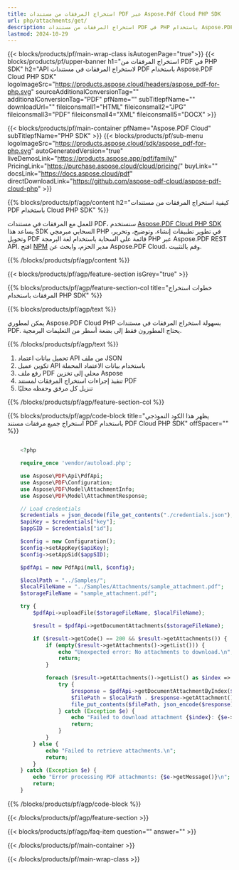 ```yaml
---
title: استخراج المرفقات من مستندات PDF عبر Aspose.Pdf Cloud PHP SDK
url: php/attachments/get/
description: استخراج المرفقات من مستندات PDF في PHP باستخدام Aspose.PDF Cloud. الوصول إلى الملفات المضمنة بسرعة.
lastmod: 2024-10-29
---
```


{{< blocks/products/pf/main-wrap-class isAutogenPage="true">}}
{{< blocks/products/pf/upper-banner h1="استخراج المرفقات من PDF في PHP SDK" h2="API لاستخراج المرفقات في مستندات PDF باستخدام Aspose.PDF Cloud PHP SDK" logoImageSrc="https://products.aspose.cloud/headers/aspose_pdf-for-php.svg" sourceAdditionalConversionTag="" additionalConversionTag="PDF" pfName="" subTitlepfName="" downloadUrl="" fileiconsmall1="HTML" fileiconsmall2="JPG" fileiconsmall3="PDF" fileiconsmall4="XML" fileiconsmall5="DOCX" >}}

{{< blocks/products/pf/main-container pfName="Aspose.PDF Cloud" subTitlepfName="PHP SDK" >}}
{{< blocks/products/pf/sub-menu logoImageSrc="https://products.aspose.cloud/sdk/aspose_pdf-for-php.svg"
autoGeneratedVersion="true"
liveDemosLink="https://products.aspose.app/pdf/family/" PricingLink="https://purchase.aspose.cloud/cloud/pricing/" buyLink="" docsLink="https://docs.aspose.cloud/pdf"  directDownloadLink="https://github.com/aspose-pdf-cloud/aspose-pdf-cloud-php" >}}

{{% blocks/products/pf/agp/content h2="كيفية استخراج المرفقات من مستندات PDF باستخدام Cloud PHP SDK" %}}

للعمل مع المرفقات في مستندات PDF، سنستخدم
[Aspose.PDF Cloud PHP SDK](https://products.aspose.cloud/pdf/php/)
يساعد هذا SDK السحابي مبرمجي PHP في تطوير تطبيقات إنشاء، وتوضيح، وتحرير، وتحويل PDF قائمة على السحابة باستخدام لغة البرمجة PHP عبر Aspose.PDF REST API. افتح
[NPM](https://www.npmjs.com/package/asposepdfcloud)
مدير الحزم، وابحث عن Aspose.PDF Cloud، وقم بالتثبيت.

{{% /blocks/products/pf/agp/content %}}

{{< blocks/products/pf/agp/feature-section isGrey="true" >}}

{{% blocks/products/pf/agp/feature-section-col title="خطوات استخراج المرفقات باستخدام PHP SDK" %}}

{{% blocks/products/pf/agp/text %}}

يمكن لمطوري Aspose.PDF Cloud PHP بسهولة استخراج المرفقات في مستندات PDF. يحتاج المطورون فقط إلى بضعة أسطر من التعليمات البرمجية.

{{% /blocks/products/pf/agp/text %}}

1. تحميل بيانات اعتماد API من ملف JSON
1. تكوين عميل API باستخدام بيانات الاعتماد المحملة
1. رفع ملف PDF محلي إلى تخزين Aspose
1. تنفيذ إجراءات استخراج المرفقات لمستند PDF
1. تنزيل كل مرفق وحفظه محليًا

{{% /blocks/products/pf/agp/feature-section-col %}}


{{% blocks/products/pf/agp/code-block title="يظهر هذا الكود النموذجي استخراج جميع مرفقات مستند PDF باستخدام PDF Cloud PHP SDK" offSpacer="" %}}

```php

    <?php

    require_once 'vendor/autoload.php';

    use Aspose\PDF\Api\PdfApi;
    use Aspose\PDF\Configuration;
    use Aspose\PDF\Model\AttachmentInfo;
    use Aspose\PDF\Model\AttachmentResponse;

    // Load credentials
    $credentials = json_decode(file_get_contents("./credentials.json"), true);
    $apiKey = $credentials["key"];
    $appSID = $credentials["id"];

    $config = new Configuration();
    $config->setAppKey($apiKey);
    $config->setAppSid($appSID);

    $pdfApi = new PdfApi(null, $config);

    $localPath = "../Samples/";
    $localFileName = "../Samples/Attachments/sample_attachment.pdf";
    $storageFileName = "sample_attachment.pdf";

    try {
        $pdfApi->uploadFile($storageFileName, $localFileName);

        $result = $pdfApi->getDocumentAttachments($storageFileName);

        if ($result->getCode() == 200 && $result->getAttachments()) {
            if (empty($result->getAttachments()->getList())) {
                echo "Unexpected error: No attachments to download.\n";
                return;
            }

            foreach ($result->getAttachments()->getList() as $index => $attachment) {
                try {
                    $response = $pdfApi->getDocumentAttachmentByIndex($storageFileName, $index);
                    $filePath = $localPath . $response->getAttachment()->getName();
                    file_put_contents($filePath, json_encode($response));
                } catch (Exception $e) {
                    echo "Failed to download attachment {$index}: {$e->getMessage()}\n";
                    return;
                }
            }
        } else {
            echo "Failed to retrieve attachments.\n";
            return;
        }
    } catch (Exception $e) {
        echo "Error processing PDF attachments: {$e->getMessage()}\n";
        return;
    }
```

{{% /blocks/products/pf/agp/code-block %}}

{{< /blocks/products/pf/agp/feature-section >}}

{{< blocks/products/pf/agp/faq-item question="" answer="" >}}

{{< /blocks/products/pf/main-container >}}

{{< /blocks/products/pf/main-wrap-class >}}
